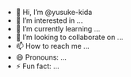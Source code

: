 - 👋 Hi, I’m @yusuke-kida
- 👀 I’m interested in ...
- 🌱 I’m currently learning ...
- 💞️ I’m looking to collaborate on ...
- 📫 How to reach me ...
- 😄 Pronouns: ...
- ⚡ Fun fact: ...

<!---
yusuke-kida/yusuke-kida is a ✨ special ✨ repository because its `README.md` (this file) appears on your GitHub profile.
You can click the Preview link to take a look at your changes.
--->
